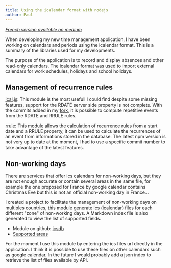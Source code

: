 ```yaml
---
title: Using the icalendar format with nodejs
author: Paul
---
```



_[French version available on medium](https://medium.com/@paul.derosanbo/utilisation-du-format-icalendar-avec-nodejs-e8db3890d299)_


When developing my new time management application, I have been working on calendars and periods using the icalendar format. This is a summary of the libraries used for my developments.

The purpose of the application is to record and display absences and other read-only calendars. The icalendar format was used to import external calendars for work schedules, holidays and school holidays.


## Management of recurrence rules

[ical.js](https://github.com/peterbraden/ical.js): This module is the most usefull I could find despite some missing features, support for the RDATE server side property is not complete. With the commits added in my [fork](https://github.com/polo2ro/ical.js), it is possible to compute repetitive events from the RDATE and RRULE rules.

[rrule](https://github.com/jkbrzt/rrule): This module allows the calculation of recurrence rules from a start date and a RRULE property, it can be used to calculate the recurrences of an event from informations stored in the database. The latest npm version is not very up to date at the moment, I had to use a specific commit number to take advantage of the latest features.


## Non-working days

There are services that offer ics calendars for non-working days, but they are not enough accurate or contain several areas in the same file, for example the one proposed for France by google calendar contains Christmas Eve but this is not an official non-working day in France...

I created a project to facilitate the management of non-working days on multiples countries, this module generate ics (icalendar) files for each different "zone" of non-working days. A Markdown index file is also generated to view the list of supported fields.

* Module on github: [icsdb](https://github.com/gadael/icsdb)
* [Supported areas](https://github.com/gadael/icsdb/tree/master/build)

For the moment I use this module by entering the ics files url directly in the application. I think it is possible to use these files on other calendars such as google calendar. In the future I would probably add a json index to retrieve the list of files available by API.
